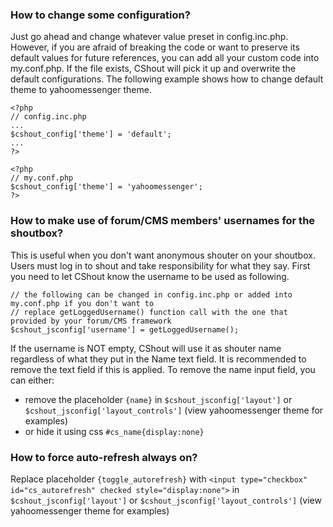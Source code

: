 ### How to change some configuration? ###
Just go ahead and change whatever value preset in config.inc.php. However, if you are afraid of breaking the code or want to preserve its default values for future references, you can add all your custom code into my.conf.php. If the file exists, CShout will pick it up and overwrite the default configurations. The following example shows how to change default theme to yahoomessenger theme.
```
<?php
// config.inc.php
...
$cshout_config['theme'] = 'default';
...
?>

<?php
// my.conf.php
$cshout_config['theme'] = 'yahoomessenger';
?>
```

### How to make use of forum/CMS members' usernames for the shoutbox? ###

This is useful when you don't want anonymous shouter on your shoutbox. Users must log in to shout and take responsibility for what they say. First you need to let CShout know the username to be used as following.

```
// the following can be changed in config.inc.php or added into my.conf.php if you don't want to
// replace getLoggedUsername() function call with the one that provided by your forum/CMS framework
$cshout_jsconfig['username'] = getLoggedUsername();
```

If the username is NOT empty, CShout will use it as shouter name regardless of what they put in the Name text field. It is recommended to remove the text field if this is applied. To remove the name input field, you can either:
  * remove the placeholder `{name}` in `$cshout_jsconfig['layout']` or `$cshout_jsconfig['layout_controls']` (view yahoomessenger theme for examples)
  * or hide it using css `#cs_name{display:none}`

### How to force auto-refresh always on? ###

Replace placeholder `{toggle_autorefresh}` with `<input type="checkbox" id="cs_autorefresh" checked style="display:none">` in `$cshout_jsconfig['layout']` or `$cshout_jsconfig['layout_controls']` (view yahoomessenger theme for examples)